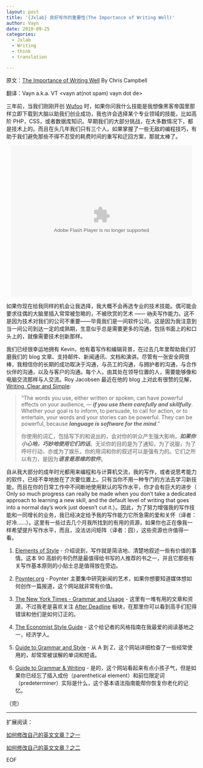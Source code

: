```yaml
---
layout: post
title: '{Jxlab} 良好写作的重要性(The Importance of Writing Well)'
author: Vayn
date: 2010-09-25
categories:
  - Jxlab
  - Writing
  - think
  - translation

---
```

原文：[The Importance of Writing Well](http://particletree.com/notebook/writing-resources/) By Chris Campbell

翻译：Vayn a.k.a. VT &lt;vayn at(not spam) vayn dot de&gt;

三年前，当我们刚刚开创 [Wufoo](http://wufoo.com) 时，如果你问我什么技能是我想像黑客帝国里那样立即下载到大脑以助我们创业成功，我也许会选择某个专业领域的技能，比如高阶 PHP，CSS，或者数据库知识。早期我们的大部分挑战，在大多数情况下，都是技术上的。而且在头几年我们只有三个人，如果掌握了一些无敌的编程技巧，有助于我们避免那些不得不忍受的耗费时间的重写和迂回方案，那就太棒了。

<p style="text-align:center;"><embed src="http://player.youku.com/player.php/sid/XNTU3ODA4/v.swf" quality="high" width="480" height="400" align="middle" allowScriptAccess="sameDomain" type="application/x-shockwave-flash"></embed></p>

如果你现在给我同样的机会让我选择，我大概不会再选专业的技术技能。偶可能会要求往偶的大脑里插入常常被忽略的，不被欣赏的艺术 —— <s>功夫</s>写作能力。这不是因为技术对我们的公司不重要——毕竟我们是一间软件公司。这是因为我注意到当一间公司到达一定的成熟期，生意似乎总是需要更多的沟通，包括书面上的和口头上的，就像需要技术创新那样。

我们已经很幸运地拥有 Kevin，他有着写作和编辑背景，在过去几年里帮助我们打磨我们的 blog 文章、支持邮件、新闻通讯、文档和演讲。尽管有一张安全网很棒，我相信你的长期的成功取决于沟通，与员工的沟通，与拥护者的沟通，与合作伙伴的沟通，以及与客户的沟通。每个人，由其处在领导位置的人，需要能够像和电脑交流那样与人交流。Roy Jacobsen 最近在他的 blog 上对此有很赞的见解，[Writing, Clear and Simple](http://rmjacobsen.squarespace.com/about/):

<blockquote><p>“The words you use, either written or spoken, can have powerful effects on your audience‚ — <strong><em>if you use them carefully and skillfully</em></strong>. Whether your goal is to inform, to persuade, to call for action, or to entertain, your words and your stories can be powerful. They can be powerful, because <strong><em>language is software for the mind</em></strong>.”<p/>
<p>你使用的词汇，包括写下的和说出的，会对你的听众产生强大影响，<strong><em>如果你小心地，巧妙地使用它们的话</em></strong>。无论你的目的是为了通知，为了说服，为了呼吁行动，亦或为了娱乐，你的用词和你的叙述可以是强有力的。它们之所以有力，是因为<strong><em>语言是思维的软件</em></strong>。</p></blockquote>

自从我大部分的成年时光都用来编程和与计算机交流，我的写作，或者说思考能力的软件，已经不幸地放在了次要位置上。只有当你不用一种专门的方法去学习新技能，而且在你的日常工作中不间断地使用默认的写作水平，你才会有巨大的进步（ Only so much progress can really be made when you don’t take a dedicated approach to learning a new skill, and the default level of writing that goes into a normal day’s work just doesn’t cut it.）。因此，为了努力增强我的写作技能和一同增长的业务，我已经决定给予我的写作能力它所急需的爱和关怀（译者：好冷……）。这里有一些过去几个月我所找到的有用的资源，如果你也正在像我一样希望提升写作水平，而且，没法访问矩阵（译者：囧），这些资源也许值得一看。

1. [Elements of Style](http://www.amazon.com/Elements-Style-Fourth-William-Strunk/dp/020530902X) - 介绍说到，写作就是简洁地、清楚地叙述一些有价值的事情。这本 90 高龄的书仍然是最值得给书写的人推荐的书之一，并且它那些有关写作基本原则的小贴士总是值得放在旁边。

2. [Poynter.org](http://www.poynter.org) - Poynter 主要集中研究新闻的艺术，如果你想要知道媒体想如何创作一篇报道，这个网站就非常有价值。

3. [The New York Times - Grammar and Usage](http://topics.nytimes.com/topics/reference/timestopics/subjects/e/english_language/grammar/index.html) - 这里有一堆有用的文章和资源，不过我老是喜欢关注 [After Deadline](http://topics.blogs.nytimes.com/tag/after-deadline/) 板块，在那里你可以看到高手们犯得错误和他们是如何订正的。

4. [The Economist Style Guide](http://www.economist.com/research/styleguide/) - 这个给记者的风格指南在我最爱的阅读基地之一，经济学人。

5. [Guide to Grammar and Style](http://andromeda.rutgers.edu/~jlynch/Writing/a.html) - 从 A 到 Z，这个网站详细检查了一些经常使用的，却常常被误解的单词和短语。

6. [Guide to Grammar & Writing](http://grammar.ccc.commnet.edu/grammar/) - 是的，这个网站看起来有点小孩子气，但是如果你已经忘了插入成份（parenthetical element）和前位限定词（predeterminer）实际是什么，这个基本语法指南能帮你恢复你老化的记忆。

（完）

---

扩展阅读：

[如何修改自己的英文文章？之一](http://newgenerationresearcher.blogspot.com/2010/09/blog-post_24.html)

[如何修改自己的英文文章？之二](http://newgenerationresearcher.blogspot.com/2010/09/blog-post_26.html)

EOF
